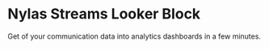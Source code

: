 # Nylas Streams Looker Block
Get of your communication data into analytics dashboards in a few minutes.
